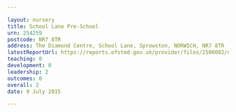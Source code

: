 ```yaml
---

layout: nursery
title: School Lane Pre-School
urn: 254259
postcode: NR7 8TR
address: The Diamond Centre, School Lane, Sprowston, NORWICH, NR7 8TR
latestReportUrl: https://reports.ofsted.gov.uk/provider/files/2500082/urn/254259.pdf
teaching: 0
development: 0
leadership: 2
outcomes: 0
overall: 2
date: 9 July 2015

---
```

